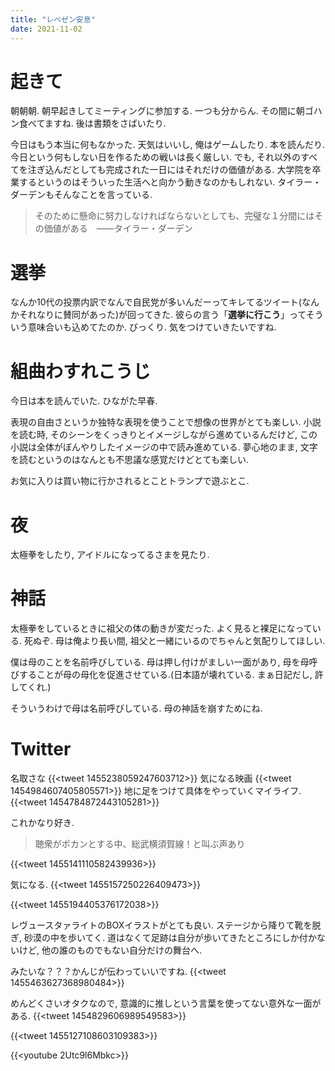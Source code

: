 ```yaml
---
title: "レペゼン安息"
date: 2021-11-02
---
```


# 起きて
朝朝朝. 朝早起きしてミーティングに参加する. 一つも分からん. その間に朝ゴハン食べてますね. 後は書類をさばいたり.

今日はもう本当に何もなかった. 天気はいいし, 俺はゲームしたり. 本を読んだり. 今日という何もしない日を作るための戦いは長く厳しい. でも, それ以外のすべてを注ぎ込んだとしても完成された一日にはそれだけの価値がある. 大学院を卒業するというのはそういった生活へと向かう動きなのかもしれない. タイラー・ダーデンもそんなことを言っている.

> そのために懸命に努力しなければならないとしても、完璧な１分間にはその価値がある　――タイラー・ダーデン

# 選挙
なんか10代の投票内訳でなんで自民党が多いんだーってキレてるツイート(なんかそれなりに賛同があった)が回ってきた. 彼らの言う「**選挙に行こう**」ってそういう意味合いも込めてたのか. びっくり. 気をつけていきたいですね.

# 組曲わすれこうじ
今日は本を読んでいた. ひながた早春. 

表現の自由さというか独特な表現を使うことで想像の世界がとても楽しい. 
小説を読む時, そのシーンをくっきりとイメージしながら進めているんだけど, この小説は全体がぼんやりしたイメージの中で読み進めている. 夢心地のまま, 文字を読むというのはなんとも不思議な感覚だけどとても楽しい.

お気に入りは買い物に行かされるとことトランプで遊ぶとこ.

# 夜
太極拳をしたり, アイドルになってるさまを見たり.

# 神話
太極拳をしているときに祖父の体の動きが変だった. よく見ると裸足になっている. 死ぬぞ. 母は俺より長い間, 祖父と一緒にいるのでちゃんと気配りしてほしい.

僕は母のことを名前呼びしている. 母は押し付けがましい一面があり, 母を母呼びすることが母の母化を促進させている.(日本語が壊れている. まぁ日記だし, 許してくれ.)

そういうわけで母は名前呼びしている. 母の神話を崩すためにね.

# Twitter
名取さな
{{<tweet 1455238059247603712>}}
気になる映画
{{<tweet 1454984607405805571>}}
地に足をつけて具体をやっていくマイライフ.
{{<tweet 1454784872443105281>}}

これかなり好き.

> 聴衆がポカンとする中、総武横須賀線！と叫ぶ声あり

{{<tweet 1455141110582439936>}}


気になる.
{{<tweet 1455157250226409473>}}


{{<tweet 1455194405376172038>}}

レヴュースタァライトのBOXイラストがとても良い. ステージから降りて靴を脱ぎ, 砂漠の中を歩いてく. 道はなくて足跡は自分が歩いてきたところにしか付かないけど, 他の誰のものでもない自分だけの舞台へ.

みたいな？？？かんじが伝わっていいですね.
{{<tweet 1455463627368980484>}}

めんどくさいオタクなので, 意識的に推しという言葉を使ってない意外な一面がある.
{{<tweet 1454829606989549583>}}

{{<tweet 1455127108603109383>}}

{{<youtube 2Utc9l6Mbkc>}}